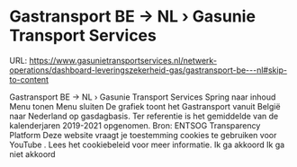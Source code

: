 # Gastransport BE -> NL › Gasunie Transport Services

URL: https://www.gasunietransportservices.nl/netwerk-operations/dashboard-leveringszekerheid-gas/gastransport-be---nl#skip-to-content

Gastransport BE -> NL › Gasunie Transport Services
Spring naar inhoud
Menu tonen
Menu sluiten
De grafiek toont het Gastransport vanuit België naar Nederland op gasdagbasis. Ter referentie is het gemiddelde van de kalenderjaren 2019-2021 opgenomen.
Bron:
ENTSOG Transparency Platform
Deze website vraagt je toestemming cookies te gebruiken voor
YouTube
. Lees het
cookiebeleid
voor meer informatie.
Ik ga akkoord
Ik ga niet akkoord
